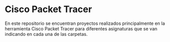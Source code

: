 # Cisco Packet Tracer
 En este repositorio se encuentran proyectos realizados principalmente en la herramienta Cisco Packet Tracer para diferentes asignaturas que se van indicando en cada una de las carpetas.
